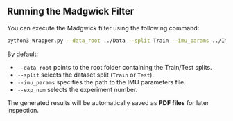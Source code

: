 
## Running the Madgwick Filter

You can execute the Madgwick filter using the following command:

```bash
python3 Wrapper.py --data_root ../Data --split Train --imu_params ../IMUParams.mat --exp_num 5
```

By default:

* `--data_root` points to the root folder containing the Train/Test splits.
* `--split` selects the dataset split (`Train` or `Test`).
* `--imu_params` specifies the path to the IMU parameters file.
* `--exp_num` selects the experiment number.

The generated results will be automatically saved as **PDF files** for later inspection.